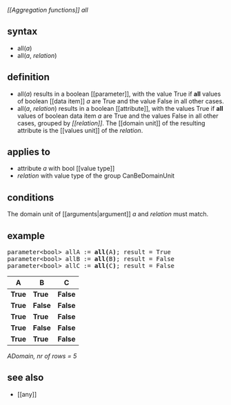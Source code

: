 *[[Aggregation functions]] all*

## syntax

- all(*a*)
- all(*a*, *relation*)

## definition

- all(*a*) results in a boolean [[parameter]], with the value True if **all** values of boolean [[data item]] *a* are True and the value False in all other cases.
- all(*a*, *relation*) results in a boolean [[attribute]], with the values True if **all** values of boolean data item *a* are True and the values False in all other cases, grouped by *[[relation]]*. The [[domain unit]] of the resulting attribute is the [[values unit]] of the *relation*.

## applies to

- attribute *a* with bool [[value type]]
- *relation* with value type of the group CanBeDomainUnit

## conditions

The domain unit of [[arguments|argument]] *a* and *relation* must match.

## example

<pre>
parameter&lt;bool&gt; allA := <B>all(</B>A<B>)</B>; result = True
parameter&lt;bool&gt; allB := <B>all(</B>B<B>)</B>; result = False
parameter&lt;bool&gt; allC := <B>all(</B>C<B>)</B>; result = False
</pre>

| **A**    | **B**     | **C**     |
|----------|-----------|-----------|
| **True** | **True**  | **False** |
| **True** | **False** | **False** |
| **True** | **True**  | **False** |
| **True** | **False** | **False** |
| **True** | **True**  | **False** |

*ADomain, nr of rows = 5*

## see also

- [[any]]